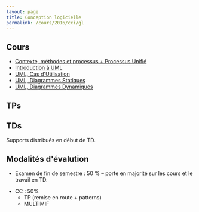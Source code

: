 ```yaml
---
layout: page
title: Conception logicielle
permalink: /cours/2016/cci/gl
---
```


## Cours

 - [Contexte, méthodes et processus + Processus Unifié]()
 - [Introduction à UML]()
 - [UML, Cas d'Utilisation]()
 - [UML, Diagrammes Statiques]()
 - [UML, Diagrammes Dynamiques]()

## TPs


## TDs
Supports distribués en début de TD.


## Modalités d'évalution

- Examen de fin de semestre : 50 % – porte en majorité sur les cours et le travail en TD.
<!-- - (MIF17-exam2015-session1-correction.pdf">Correction examen s1</a>.</li> -->
- CC : 50%
	- TP (remise en route + patterns)
	- MULTIMIF
